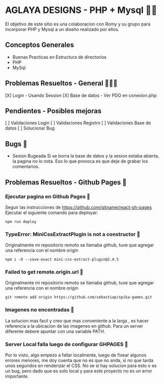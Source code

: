 # AGLAYA DESIGNS - PHP + Mysql 🎥🐐
El objetivo de este sitio es una colaboracion con Romy y su grupo para incorporar PHP y Mysql a un diseño realizado por ellos. 

## Conceptos Generales
* Buenas Practicas en Estructura de directorios
* PHP
* MySql


## Problemas Resueltos - General 🐛🦗🐞
[X] Login - Usando Session
[X] Base de datos - Ver PDO en conexion.php

## Pendientes - Posibles mejoras
[ ] Validaciones Login 
[ ] Validaciones Registro 
[ ] Validaciones Base de datos 
[ ] Solucionar Bug 

## Bugs 🦗
* Sesion Bugeada 
Si se borra la base de datos y la sesion estaba abierta, la pagina no lo nota. Eso lo que provoca es que deje de grabar los comentarios.

## Problemas Resueltos - Github Pages 🐛

### Ejecutar pagina en Github Pages 🦋
Seguir las instrucciones de https://github.com/gitname/react-gh-pages
Ejecutar el siguiente comando para deployar:
~~~
npm run deploy
~~~

### TypeError: MiniCssExtractPlugin is not a constructor 🦋
Originalmente mi repositorio remoto se llamaba github, tuve que agregar una referencia con el nombre origin
~~~
npm i -D --save-exact mini-css-extract-plugin@2.4.5
~~~

### Failed to get remote.origin.url 🦋
Originalmente mi repositorio remoto se llamaba github, tuve que agregar una referencia con el nombre origin
~~~
git remote add origin https://github.com/sebastiap/spika-games.git
~~~

### Imagenes no encontradas 🐜
La solucion mas facil y creo que mas conveniente a la larga , es hacer referencia a la ubicacion de las imagenes en github. Para un server diferente debere apuntar con
una variable PATH.

### Server Local falla luego de configurar GHPAGES 🐜
Por lo visto, algo empezo a fallar localmente, luego de fixear algunos errores menores, me doy cuenta que no es que no anda, si no que tarda unos segundos en renderizar el CSS.
No se si hay solucion para esto o es un bug, pero dado que es solo local y para este proyecto no es un error importante.